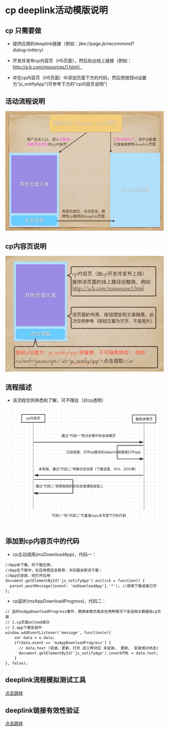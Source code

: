cp deeplink活动模版说明
=====

cp 只需要做
--------

* 提供应用的deeplink链接（例如：jike://page.jk/recommend?dialog=lottery）

* 开发并发布cp内容页（H5页面），然后给出线上链接（例如：http://a.b.com/resources/1.html）

* 并在cp内容页（H5页面）中添加页面下方的代码，然后把按钮id设置为“js_notifyApp”(可参考下方的“cp内容页说明”)


活动流程说明
--------

  ![活动流程说明](cp-scene3.png)


cp内容页说明
--------

  ![cp内容页说明](cp-scene1.png)


流程描述
--------

* 该流程仅供熟悉和了解，可不理会（对cp透明）

  ![流程描述](cp-scene2.png)


添加到cp内容页中的代码
--------

  * cp主动调用(mzDownloadApp)，代码一：
  ```
  //App未下载，则下载应用;
  //App在下载中，在应用商店会暂停，浏览器会取消下载；
  //App已安装，则打开应用
  document.getElementById('js_notifyApp').onclick = function() {
    parent.postMessage({event: 'mzDownloadApp'},'*'); //调用下载或者打开
  };
  ```

  * cp监听(mzAppDownloadProgress)，代码二：
  ```
  // 监听mzAppDownloadProgress事件，魅族承载页面会在两种情况下发送相关数据给cp页面
  // 1.cp页面onload成功
  // 2.app下载安装中
  window.addEventListener('message', function(e){
      var data = e.data;
      if(data.event == 'mzAppDownloadProgress') {
        // data.text (安装，更新，打开 这三种对应 未安装， 更新， 安装成功状态)
        document.getElementById('js_notifyApp').innerHTML = data.text;
      }
  }, false);
  ```


  deeplink流程模拟测试工具
  --------

  [点击跳转](http://blog.shellhong.com/wiki/tools/index.html)


  deeplink链接有效性验证
  --------

  [点击跳转](http://blog.shellhong.com/wiki/tools/deeplink-test/index.html)
